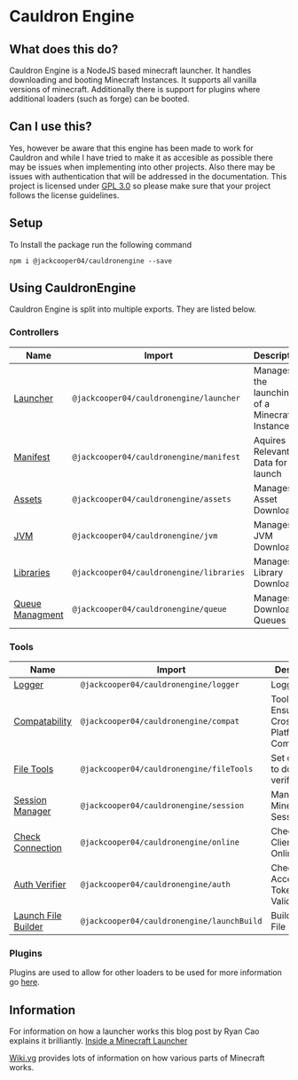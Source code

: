 # Cauldron Engine
 
## What does this do?
Cauldron Engine is a NodeJS based minecraft launcher. It handles downloading and booting Minecraft Instances. It supports all vanilla versions of minecraft. Additionally there is support for plugins where additional loaders (such as forge) can be booted.

## Can I use this?
Yes, however be aware that this engine has been made to work for Cauldron and while I have tried to make it as accesible as possible there may be issues when implementing into other projects. Also there may be issues with authentication that will be addressed in the documentation. This project is licensed under [GPL 3.0](https://choosealicense.com/licenses/gpl-3.0/) so please make sure that your project follows the license guidelines.

## Setup

To Install the package run the following command

```
npm i @jackcooper04/cauldronengine --save
```

## Using CauldronEngine

Cauldron Engine is split into multiple exports. They are listed below.

### Controllers

| Name | Import | Description |
|------|--------|-------------|
|   [Launcher](https://docs.cauldronmc.com/engine/controllers/launcher)  |   ```@jackcooper04/cauldronengine/launcher```     |     Manages the launching of a Minecraft Instance        |
|   [Manifest](https://docs.cauldronmc.com/engine/controllers/manifest)  |   ```@jackcooper04/cauldronengine/manifest```     |      Aquires Relevant Data for launch       |
|   [Assets](https://docs.cauldronmc.com/engine/controllers/asset)  |   ```@jackcooper04/cauldronengine/assets```     |      Manages Asset Download       |
|   [JVM](https://docs.cauldronmc.com/engine/controllers/jvm)  |   ```@jackcooper04/cauldronengine/jvm```     |      Manages JVM Download       |
|   [Libraries](https://docs.cauldronmc.com/engine/controllers/library)  |   ```@jackcooper04/cauldronengine/libraries```     |      Manages Library Download       |
|   [Queue Managment](https://docs.cauldronmc.com/engine/controllers/queue)  |   ```@jackcooper04/cauldronengine/queue```     |      Manages Download Queues       |

### Tools

| Name | Import | Description |
|------|--------|-------------|
|   [Logger](https://docs.cauldronmc.com/engine/tools/logger)  |   ```@jackcooper04/cauldronengine/logger```     |      Logging       |
|   [Compatability](https://docs.cauldronmc.com/engine/tools/compat)  |   ```@jackcooper04/cauldronengine/compat```     |      Tool to Ensure Cross-Platform Compatability       |
|   [File Tools](https://docs.cauldronmc.com/engine/tools/file)  |   ```@jackcooper04/cauldronengine/fileTools```     |      Set of Tools to download / verify files       |
|   [Session Manager](https://docs.cauldronmc.com/engine/tools/session)  |   ```@jackcooper04/cauldronengine/session```     |      Manages Minecraft Sessions       |
|   [Check Connection](https://docs.cauldronmc.com/engine/tools/connection)  |   ```@jackcooper04/cauldronengine/online```     |      Checks if Client is Online       |
|   [Auth Verifier](https://docs.cauldronmc.com/engine/tools/auth) |   ```@jackcooper04/cauldronengine/auth```     |      Check Access Token Validity       |
|   [Launch File Builder](https://docs.cauldronmc.com/engine/tools/launch) |   ```@jackcooper04/cauldronengine/launchBuild```     |      Builds launch File      |


### Plugins

Plugins are used to allow for other loaders to be used for more information go [here]().



## Information

For information on how a launcher works this blog post by Ryan Cao explains it brilliantly. [Inside a Minecraft Launcher](https://ryanccn.dev/posts/inside-a-minecraft-launcher/)

[Wiki.vg](https://wiki.vg/) provides lots of information on how various parts of Minecraft works.